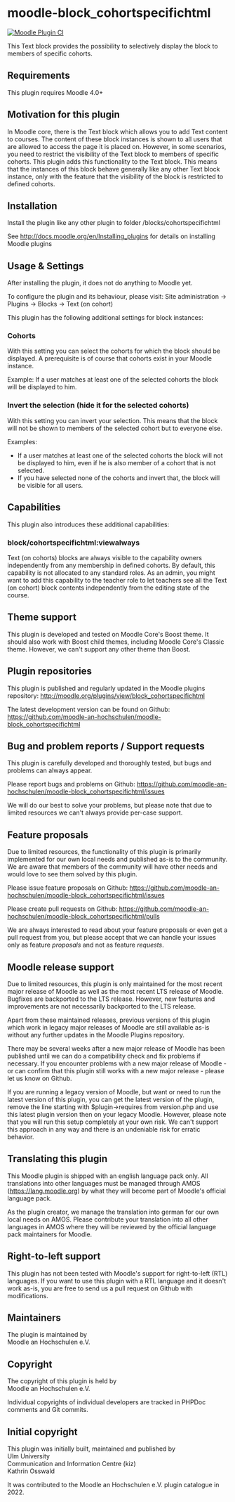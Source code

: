 moodle-block_cohortspecifichtml
===============================

[![Moodle Plugin CI](https://github.com/moodle-an-hochschulen/moodle-block_cohortspecifichtml/workflows/Moodle%20Plugin%20CI/badge.svg?branch=MOODLE_400_STABLE)](https://github.com/moodle-an-hochschulen/moodle-block_cohortspecifichtml/actions?query=workflow%3A%22Moodle+Plugin+CI%22+branch%3AMOODLE_400_STABLE)

This Text block provides the possibility to selectively display the block to members of specific cohorts.


Requirements
------------

This plugin requires Moodle 4.0+


Motivation for this plugin
--------------------------

In Moodle core, there is the Text block which allows you to add Text content to courses. The content of these block instances is shown to all users that are allowed to access the page it is placed on. However, in some scenarios, you need to restrict the visibility of the Text block to members of specific cohorts. This plugin adds this functionality to the Text block. This means that the instances of this block behave generally like any other Text block instance, only with the feature that the visibility of the block is restricted to defined cohorts.


Installation
------------

Install the plugin like any other plugin to folder
/blocks/cohortspecifichtml

See http://docs.moodle.org/en/Installing_plugins for details on installing Moodle plugins


Usage & Settings
----------------

After installing the plugin, it does not do anything to Moodle yet.

To configure the plugin and its behaviour, please visit:
Site administration -> Plugins -> Blocks -> Text (on cohort)

This plugin has the following additional settings for block instances:

### Cohorts

With this setting you can select the cohorts for which the block should be displayed. A prerequisite is of course that cohorts exist in your Moodle instance.

Example: If a user matches at least one of the selected cohorts the block will be displayed to him.

### Invert the selection (hide it for the selected cohorts)

With this setting you can invert your selection. This means that the block will not be shown to members of the selected cohort but to everyone else.

Examples:
* If a user matches at least one of the selected cohorts the block will not be displayed to him, even if he is also member of a cohort that is not selected.
* If you have selected none of the cohorts and invert that, the block will be visible for all users.


Capabilities
-------------

This plugin also introduces these additional capabilities:

### block/cohortspecifichtml:viewalways

Text (on cohorts) blocks are always visible to the capability owners independently from any membership in defined cohorts. By default, this capability is not allocated to any standard roles.
As an admin, you might want to add this capability to the teacher role to let teachers see all the Text (on cohort) block contents independently from the editing state of the course.


Theme support
-------------

This plugin is developed and tested on Moodle Core's Boost theme.
It should also work with Boost child themes, including Moodle Core's Classic theme. However, we can't support any other theme than Boost.


Plugin repositories
-------------------

This plugin is published and regularly updated in the Moodle plugins repository:
http://moodle.org/plugins/view/block_cohortspecifichtml

The latest development version can be found on Github:
https://github.com/moodle-an-hochschulen/moodle-block_cohortspecifichtml


Bug and problem reports / Support requests
------------------------------------------

This plugin is carefully developed and thoroughly tested, but bugs and problems can always appear.

Please report bugs and problems on Github:
https://github.com/moodle-an-hochschulen/moodle-block_cohortspecifichtml/issues

We will do our best to solve your problems, but please note that due to limited resources we can't always provide per-case support.


Feature proposals
-----------------

Due to limited resources, the functionality of this plugin is primarily implemented for our own local needs and published as-is to the community. We are aware that members of the community will have other needs and would love to see them solved by this plugin.

Please issue feature proposals on Github:
https://github.com/moodle-an-hochschulen/moodle-block_cohortspecifichtml/issues

Please create pull requests on Github:
https://github.com/moodle-an-hochschulen/moodle-block_cohortspecifichtml/pulls

We are always interested to read about your feature proposals or even get a pull request from you, but please accept that we can handle your issues only as feature _proposals_ and not as feature _requests_.


Moodle release support
----------------------

Due to limited resources, this plugin is only maintained for the most recent major release of Moodle as well as the most recent LTS release of Moodle. Bugfixes are backported to the LTS release. However, new features and improvements are not necessarily backported to the LTS release.

Apart from these maintained releases, previous versions of this plugin which work in legacy major releases of Moodle are still available as-is without any further updates in the Moodle Plugins repository.

There may be several weeks after a new major release of Moodle has been published until we can do a compatibility check and fix problems if necessary. If you encounter problems with a new major release of Moodle - or can confirm that this plugin still works with a new major release - please let us know on Github.

If you are running a legacy version of Moodle, but want or need to run the latest version of this plugin, you can get the latest version of the plugin, remove the line starting with $plugin->requires from version.php and use this latest plugin version then on your legacy Moodle. However, please note that you will run this setup completely at your own risk. We can't support this approach in any way and there is an undeniable risk for erratic behavior.


Translating this plugin
-----------------------

This Moodle plugin is shipped with an english language pack only. All translations into other languages must be managed through AMOS (https://lang.moodle.org) by what they will become part of Moodle's official language pack.

As the plugin creator, we manage the translation into german for our own local needs on AMOS. Please contribute your translation into all other languages in AMOS where they will be reviewed by the official language pack maintainers for Moodle.


Right-to-left support
---------------------

This plugin has not been tested with Moodle's support for right-to-left (RTL) languages.
If you want to use this plugin with a RTL language and it doesn't work as-is, you are free to send us a pull request on Github with modifications.


Maintainers
-----------

The plugin is maintained by\
Moodle an Hochschulen e.V.


Copyright
---------

The copyright of this plugin is held by\
Moodle an Hochschulen e.V.

Individual copyrights of individual developers are tracked in PHPDoc comments and Git commits.


Initial copyright
-----------------

This plugin was initially built, maintained and published by\
Ulm University\
Communication and Information Centre (kiz)\
Kathrin Osswald

It was contributed to the Moodle an Hochschulen e.V. plugin catalogue in 2022.
